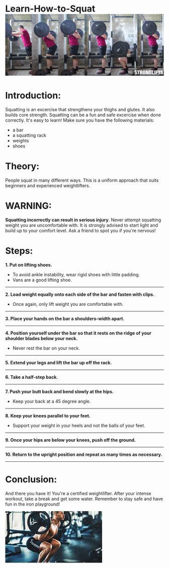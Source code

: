 # Learn-How-to-Squat![picture](how-to-squat.jpg)
# Introduction:
Squatting is an excercise that strengthens your thighs and glutes. It also builds core strength. Squatting can be a fun and safe excercise when done correctly. It's easy to learn! Make sure you have the following materials:
* a bar 
* a squatting rack 
* weights 
* shoes  

# Theory:
People squat in many different ways. This is a uniform approach that suits beginners and experienced weightlifters. 

# WARNING:
**Squatting incorrectly can result in serious injury**. Never attempt squatting weight you are uncomfortable with. It is strongly advised to start light and build up to your comfort level. Ask a friend to spot you if you're nervous! 

# Steps:
**1. Put on lifting shoes.** 
* To avoid ankle instability, wear rigid shoes with little padding.
* Vans are a good lifting shoe. 
***
**2. Load weight equally onto each side of the bar and fasten with clips.**
* Once again, only lift weight you are comfortable with. 
***
**3. Place your hands on the bar a shoulders-width apart.**
***
**4. Position yourself under the bar so that it rests on the ridge of your shoulder blades below your neck.** 
* Never rest the bar on your neck. 
***
**5. Extend your legs and lift the bar up off the rack.**
***
**6. Take a half-step back.**
***
**7. Push your butt back and bend slowly at the hips.**
* Keep your back at a 45 degree angle. 
***
**8. Keep your knees parallel to your feet.**
* Support your weight in your heels and not the balls of your feet.

***
**9. Once your hips are below your knees, push off the ground.**
***
**10. Return to the upright position and repeat as many times as necessary.** 
***



 
# Conclusion:
And there you have it! You're a certified weightlifter. After your intense workout, take a break and get some water. Remember to stay safe and have fun in the iron playground! 

![picture](images.jpg)
















